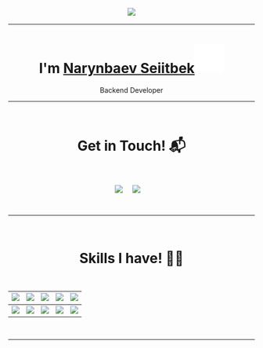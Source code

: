 <p align="center">
  <img src="https://miro.medium.com/max/2048/1*OohqW5DGh9CQS4hLY5FXzA.png" height="230"/>
</p>
<hr>
<h1 align="center">I'm <a href="https://github.com/narynbaev-seiitbek">Narynbaev Seiitbek<a><img src="https://github.com/Kathryn-Jie/Kathryn-Jie/blob/main/wave.gif" width="60px"/></h1>
<p align="center">Backend Developer</p>

<hr>
<Br>
<h1 align="center">Get in Touch! 📬</h1>
<Br>
<p align="center">
<a href="https://www.linkedin.com/in/seiitbek-narynbaev-5b49b1240" target="blank"><img align="center" src="https://img.shields.io/badge/Narynbaev Seiitbek-0077B5?style=for-the-badge&logo=linkedin&logoColor=white" /></a> &nbsp;&nbsp;&nbsp;  <a href="mailto:narynbaev.seiitbek@gmail.com" target="blank"><img align="center" src="https://img.shields.io/badge/narynbaev.seiitbek@gmail.com-D14836?style=for-the-badge&logo=gmail&logoColor=white" /></a>    &nbsp;&nbsp;&nbsp;
</p>

<Br>
<hr>
<Br>
<h1 align="center">Skills I have! 🤸‍♂</h1>
<Br>
  
|![](https://img.shields.io/badge/PostgreSQL-316192?style=for-the-badge&logo=postgresql&logoColor=white)|![](https://img.shields.io/badge/Hibernate-59666C?style=for-the-badge&logo=Hibernate&logoColor=white)|![](https://img.shields.io/badge/Spring-6DB33F?style=for-the-badge&logo=spring&logoColor=white)|![](https://img.shields.io/badge/Docker-2CA5E0?style=for-the-badge&logo=docker&logoColor=white)|![](https://img.shields.io/badge/Amazon_AWS-FF9900?style=for-the-badge&logo=amazonaws&logoColor=white)|
|---|---|---|---|---|
|![](https://img.shields.io/badge/IntelliJ_IDEA-000000.svg?style=for-the-badge&logo=intellij-idea&logoColor=white)|![](https://img.shields.io/badge/Visual_Studio_Code-0078D4?style=for-the-badge&logo=visual%20studio%20code&logoColor=white)|![](https://img.shields.io/badge/gradle-02303A?style=for-the-badge&logo=gradle&logoColor=white)|![](https://img.shields.io/badge/Swagger-85EA2D?style=for-the-badge&logo=Swagger&logoColor=white)|![](https://img.shields.io/badge/Postman-FF6C37?style=for-the-badge&logo=Postman&logoColor=white)|
<Br>
<hr>
<Br>
    
  
<!--
**narynbaev-seiitbek/narynbaev-seiitbek** is a ✨ _special_ ✨ repository because its `README.md` (this file) appears on your GitHub profile.

Here are some ideas to get you started:

- 🔭 I’m currently working on ...
- 🌱 I’m currently learning ...
- 👯 I’m looking to collaborate on ...
- 🤔 I’m looking for help with ...
- 💬 Ask me about ...
- 📫 How to reach me: ...
- 😄 Pronouns: ...
- ⚡ Fun fact: ...
-->
